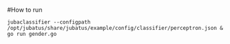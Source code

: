 #How to run

    jubaclassifier --configpath /opt/jubatus/share/jubatus/example/config/classifier/perceptron.json &
    go run gender.go
